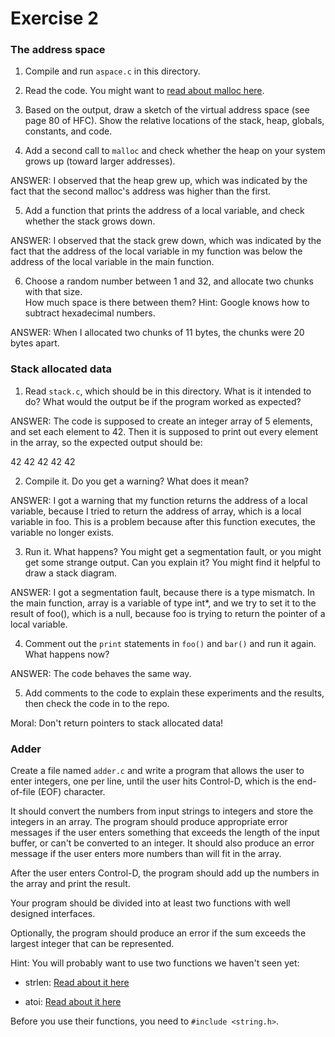 # Exercise 2

### The address space

1. Compile and run `aspace.c` in this directory.

2. Read the code.  You might want to [read about malloc here](https://www.tutorialspoint.com/c_standard_library/c_function_malloc.htm).

3. Based on the output, draw a sketch of the virtual address space (see page 80 of HFC).  Show the relative locations of the stack, heap, globals, constants, and code.

4. Add a second call to `malloc` and check whether the heap on your system grows up (toward larger addresses).  

ANSWER: I observed that the heap grew up, which was indicated by the fact that the second malloc's address was higher than the first.

5. Add a function that prints the address of a local variable, and check whether the stack grows down.  

ANSWER: I observed that the stack grew down, which was indicated by the fact that the address of the local variable in my function was below the address of the local variable in the main function.

6. Choose a random number between 1 and 32, and allocate two chunks with that size.  
How much space is there between them?  Hint: Google knows how to subtract hexadecimal numbers.

ANSWER: When I allocated two chunks of 11 bytes, the chunks were 20 bytes apart.

### Stack allocated data

1.  Read `stack.c`, which should be in this directory.  What is it
intended to do?  What would the output be if the program worked as
expected?

ANSWER: The code is supposed to create an integer array of 5 elements, and set each element to 42. Then it is supposed to print out every element in the array, so the expected output should be:

42
42
42
42
42

2.  Compile it.  Do you get a warning?  What does it mean?

ANSWER: I got a warning that my function returns the address of a local variable, because I tried to return the address of array, which is a local variable in foo. This is a problem because after this function executes, the variable no longer exists.

3.  Run it.  What happens?  You might get a segmentation fault, or you might get
some strange output.  Can you explain it?  You might find it
helpful to draw a stack diagram.

ANSWER: I got a segmentation fault, because there is a type mismatch. In the main function, array is a variable of type int*, and we try to set it to the result of foo(), which is a null, because foo is trying to return the pointer of a local variable.

4.  Comment out the `print` statements in `foo()` and `bar()` and run
it again.  What happens now?

ANSWER: The code behaves the same way.

5.  Add comments to the code to explain these experiments and the results,
then check the code in to the repo.

Moral: Don't return pointers to stack allocated data!


### Adder

Create a file named `adder.c` and write a program that allows the user to enter integers, one per line, until the user hits Control-D, which is the end-of-file (EOF) character.

It should convert the numbers from input strings to integers and store the integers in an array.  The program should produce appropriate error messages if the user enters something that exceeds the length of the input buffer, or can't be converted to an integer.  It should also produce an error message if the user enters more numbers than will fit in the array.

After the user enters Control-D, the program should add up the numbers in the array and print the result.  

Your program should be divided into at least two functions with well designed interfaces.

Optionally, the program should produce an error if the sum exceeds the largest integer that can be represented.

Hint: You will probably want to use two functions we haven't seen yet:

* strlen: [Read about it here](https://www.tutorialspoint.com/c_standard_library/c_function_strlen.htm)

* atoi: [Read about it here](https://www.tutorialspoint.com/c_standard_library/c_function_atoi.htm)

Before you use their functions, you need to `#include <string.h>`.
